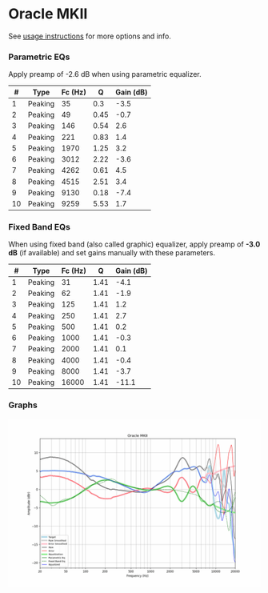 # Oracle MKII
See [usage instructions](https://github.com/jaakkopasanen/AutoEq#usage) for more options and info.

### Parametric EQs
Apply preamp of -2.6 dB when using parametric equalizer.

|   # | Type    |   Fc (Hz) |    Q |   Gain (dB) |
|-----|---------|-----------|------|-------------|
|   1 | Peaking |        35 | 0.3  |        -3.5 |
|   2 | Peaking |        49 | 0.45 |        -0.7 |
|   3 | Peaking |       146 | 0.54 |         2.6 |
|   4 | Peaking |       221 | 0.83 |         1.4 |
|   5 | Peaking |      1970 | 1.25 |         3.2 |
|   6 | Peaking |      3012 | 2.22 |        -3.6 |
|   7 | Peaking |      4262 | 0.61 |         4.5 |
|   8 | Peaking |      4515 | 2.51 |         3.4 |
|   9 | Peaking |      9130 | 0.18 |        -7.4 |
|  10 | Peaking |      9259 | 5.53 |         1.7 |

### Fixed Band EQs
When using fixed band (also called graphic) equalizer, apply preamp of **-3.0 dB** (if available) and set gains manually with these parameters.

|   # | Type    |   Fc (Hz) |    Q |   Gain (dB) |
|-----|---------|-----------|------|-------------|
|   1 | Peaking |        31 | 1.41 |        -4.1 |
|   2 | Peaking |        62 | 1.41 |        -1.9 |
|   3 | Peaking |       125 | 1.41 |         1.2 |
|   4 | Peaking |       250 | 1.41 |         2.7 |
|   5 | Peaking |       500 | 1.41 |         0.2 |
|   6 | Peaking |      1000 | 1.41 |        -0.3 |
|   7 | Peaking |      2000 | 1.41 |         0.1 |
|   8 | Peaking |      4000 | 1.41 |        -0.4 |
|   9 | Peaking |      8000 | 1.41 |        -3.7 |
|  10 | Peaking |     16000 | 1.41 |       -11.1 |

### Graphs
![](./Oracle%20MKII.png)
